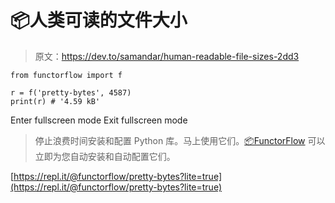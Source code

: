 # 📦人类可读的文件大小

> 原文：<https://dev.to/samandar/human-readable-file-sizes-2dd3>

```
from functorflow import f

r = f('pretty-bytes', 4587)
print(r) # '4.59 kB' 
```

Enter fullscreen mode Exit fullscreen mode

> 停止浪费时间安装和配置 Python 库。马上使用它们。[📦FunctorFlow](https://functorflow.org) 可以立即为您自动安装和自动配置它们。

[https://repl.it/@functorflow/pretty-bytes?lite=true](https://repl.it/@functorflow/pretty-bytes?lite=true)